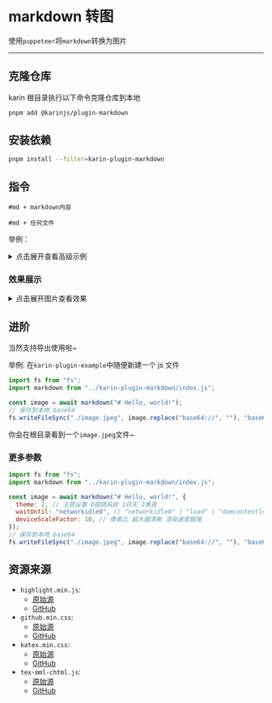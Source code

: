 # markdown 转图

使用`puppeteer`将`markdown`转换为图片

---

## 克隆仓库

karin 根目录执行以下命令克隆仓库到本地

```bash
pnpm add @karinjs/plugin-markdown
```

## 安装依赖

```bash
pnpm install --filter=karin-plugin-markdown
```

## 指令

`#md + markdown内容`

`#md + 任何文件`

举例：

<details>
<summary>点击展开查看高级示例</summary>

```txt
#md # 地球的安可<div style="display: flex;">
<p align="left">
  <img src="https://prod-alicdn-community.kurobbs.com/forum/e93296bb45e74a0e9e523120e317794620240521.png" width="700" height="700" align="center">
</p>
<div>

## 想要看我的私房照吗？


> 使用技能

| 参数名 | 参数类型 |
| ------ | ------ |
| 敌人id  | int   |
| 是否长按  | bool   |

<details>
 <summary>安可私房照</summary>
</details>

</div>
<div style="margin-left: 20px; padding-left: 10px; border-left: 1px solid grey;">
<div style="color: green; font-size: 18px; font-weight: bold">
地球的安可
</div>
<div>
地球生物</div>
</div>
</div>
```

</details>

### 效果展示

<details>
<summary>点击展开图片查看效果</summary>

![图片][效果展示]

</details>

## 进阶

当然支持导出使用啦~

举例: 在`karin-plugin-example`中随便新建一个 js 文件

```js
import fs from "fs";
import markdown from "../karin-plugin-markdown/index.js";

const image = await markdown("# Hello, world!");
// 保存到本地 base64
fs.writeFileSync("./image.jpeg", image.replace("base64://", ""), "base64");
```

你会在根目录看到一个`image.jpeg`文件~

### 更多参数

```js
import fs from "fs";
import markdown from "../karin-plugin-markdown/index.js";

const image = await markdown("# Hello, world!", {
  theme: 2, // 主题设置 0跟随系统 1白天 2黑夜
  waitUntil: "networkidle0", // "networkidle0" | "load" | "domcontentloaded" | "networkidle2"
  deviceScaleFactor: 10, // 像素比 越大越清晰 渲染速度越慢
});
// 保存到本地 base64
fs.writeFileSync("./image.jpeg", image.replace("base64://", ""), "base64");
```

## 资源来源

- `highlight.min.js`:
  - [原始源][highlight.min.js]
  - [GitHub][Github-highlight.min.js]
- `github.min.css`:
  - [原始源][github.min.css]
  - [GitHub][Github-highlight.min.js]
- `katex.min.css`:
  - [原始源][katex.min.css]
  - [GitHub][Github-katex.min.css]
- `tex-mml-chtml.js`:
  - [原始源][tex-mml-chtml.js]
  - [GitHub][Github-tex-mml-chtml.js]

[效果展示]: https://gchat.qpic.cn/gchatpic_new/473893141/2171986905-3016544360-EFA0C041E2496809C8369DCACE68A1E1/0?term=2&is_origin=1
[highlight.min.js]: https://cdnjs.cloudflare.com/ajax/libs/highlight.js/11.6.0/highlight.min.js
[github.min.css]: https://cdnjs.cloudflare.com/ajax/libs/highlight.js/11.6.0/styles/github.min.css
[katex.min.css]: https://cdn.jsdelivr.net/npm/katex@0.16.8/dist/katex.min.css
[tex-mml-chtml.js]: https://cdn.jsdelivr.net/npm/mathjax@3/es5/tex-mml-chtml.js

[Github-highlight.min.js]: https://github.com/highlightjs/highlight.js
[Github-katex.min.css]: https://github.com/linxiaowu66/marked-kaTex
[Github-tex-mml-chtml.js]: https://github.com/mathjax/MathJax
